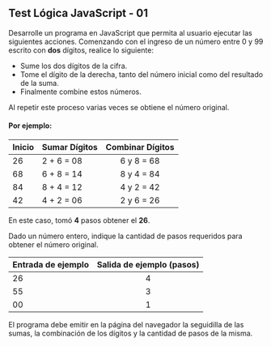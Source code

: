 ## Test Lógica JavaScript - 01 

Desarrolle un programa en JavaScript que permita al usuario ejecutar las siguientes acciones. Comenzando con el ingreso de un número entre 0 y 99 escrito con **dos** dígitos, realice lo siguiente:

 
* Sume los dos dígitos de la cifra.
* Tome el dígito de la derecha, tanto del número inicial como del resultado de la suma.
* Finalmente combine estos números.

Al repetir este proceso varias veces se obtiene el número original.

#### Por ejemplo:


| Inicio    | Sumar Dígitos | Combinar Dígitos |
| --------- | ------------- | :--------------: |
| 26        | 2 + 6 = 08    | 6 y 8 = 68       |
| 68        | 6 + 8 = 14    | 8 y 4 = 84       |
| 84        | 8 + 4 = 12    | 4 y 2 = 42       |
| 42        | 4 + 2 = 06    | 2 y 6 = 26       |


En este caso, tomó **4** pasos obtener el **26**.

Dado un número entero, indique la cantidad de pasos requeridos para obtener el número original.


| Entrada de ejemplo  | Salida de ejemplo (pasos)  |
| ------------------- |:--------------------------:|
| 26                  | 4                          |
| 55                  | 3                          |
| 00                  | 1                          |

El programa debe emitir en la página del navegador la seguidilla de las sumas, la combinación de los dígitos y la cantidad de pasos de la misma.